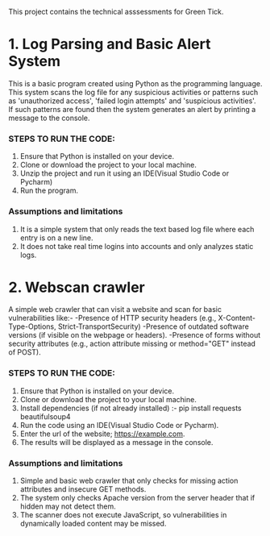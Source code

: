 This project contains the technical asssessments for Green Tick.

# 1. Log Parsing and Basic Alert System
   
This is a basic program created using Python as the programming language. This system scans the log file for any suspicious activities or patterns such as 'unauthorized access', 'failed login attempts' and
'suspicious activities'. If such patterns are found then the system generates an alert by printing a message to the console.

### STEPS TO RUN THE CODE:

1. Ensure that Python is installed on your device.
2. Clone or download the project to your local machine.
3. Unzip the project and run it using an IDE(Visual Studio Code or Pycharm)
4. Run the program.

### Assumptions and limitations

1. It is a simple system that only reads the text based log file where each entry is on a new line.
2. It does not take real time logins into accounts and only analyzes static logs.

# 2. Webscan crawler

A simple web crawler that can visit a website and scan for basic vulnerabilities like:-
-Presence of HTTP security headers (e.g., X-Content-Type-Options, Strict-TransportSecurity)
-Presence of outdated software versions (if visible on the webpage or headers).
-Presence of forms without security attributes (e.g., action attribute missing or method="GET" instead of POST).

### STEPS TO RUN THE CODE:

1. Ensure that Python is installed on your device.
2. Clone or download the project to your local machine.
3. Install dependencies (if not already installed) :-
   pip install requests beautifulsoup4
4. Run the code using an IDE(Visual Studio Code or Pycharm).
5. Enter the url of the website; https://example.com.
6. The results will be displayed as a message in the console.

### Assumptions and limitations

1. Simple and basic web crawler that only checks for missing action attributes and insecure GET methods.
2. The system only checks Apache version from the server header that if hidden may not detect them.
3. The scanner does not execute JavaScript, so vulnerabilities in dynamically loaded content may be missed.
